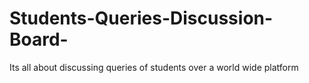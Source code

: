 # Students-Queries-Discussion-Board-
Its all about discussing queries of students over a world wide platform
